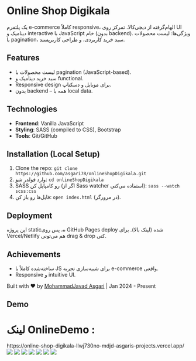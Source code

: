 # Online Shop Digikala

یک پلتفرم e-commerce کاملاً responsive، الهام‌گرفته از دیجی‌کالا. تمرکز روی UI دینامیک و interactive با JavaScript خام (بدون backend). ویژگی‌ها: لیست محصولات با pagination، سبد خرید کاربردی، و طراحی کاربرپسند.

## Features
- لیست محصولات با pagination (JavaScript-based).
- سبد خرید دینامیک و functional.
- Responsive design برای موبایل و دسکتاپ.
- بدون backend – همه با local data.

## Technologies
- **Frontend**: Vanilla JavaScript
- **Styling**: SASS (compiled to CSS), Bootstrap
- **Tools**: Git/GitHub

## Installation (Local Setup)
1. Clone the repo: `git clone https://github.com/asgari78/onlineShopDigikala.git`
2. وارد فولدر شو: `cd onlineShopDigikala`
3. SASS رو کامپایل کن (اگر از Sass watcher استفاده می‌کنی): `sass --watch scss:css`
4. فایل‌ها رو باز کن: `open index.html` (در مرورگر).

## Deployment
این پروژه staticه، پس روی GitHub Pages deploy شده (لینک بالا). برای Vercel/Netlify هم می‌تونی drag & drop کنی.

## Achievements
- ساخته‌شده کاملاً با JS برای شبیه‌سازی تجربه e-commerce واقعی.
- Responsive و intuitive UI.


Built with ❤️ by [MohammadJavad Asgari](https://github.com/asgari78) | Jan 2024 - Present

## Demo

<h1>لینک OnlineDemo : </h1>
<span>https://online-shop-digikala-llwj730no-mdjd-asgaris-projects.vercel.app/</span>
<img src="https://s6.uupload.ir/files/screenshot_from_2025-09-21_12-01-07_zw6.png"/>
<img src="https://s6.uupload.ir/files/screenshot_from_2025-09-21_12-03-26_xlx2.png"/>
<img src="https://s6.uupload.ir/files/screenshot_from_2025-09-21_12-01-20_jo2x.png"/>
<img src="https://s6.uupload.ir/files/screenshot_from_2025-09-21_12-01-28_diyn.png"/>
<img src="https://s6.uupload.ir/files/screenshot_from_2025-09-21_12-02-05_6iyb.png"/>
<img src="https://s6.uupload.ir/files/screenshot_from_2025-09-21_12-01-56_911g.png"/>
<img src="https://s6.uupload.ir/files/screenshot_from_2025-09-21_12-01-43_q7x0.png"/>